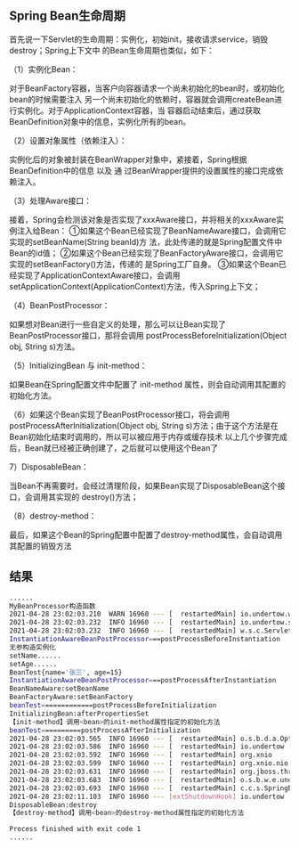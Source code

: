 ## Spring Bean生命周期

首先说一下Servlet的生命周期：实例化，初始init，接收请求service，销毁destroy；Spring上下文中
的Bean生命周期也类似，如下：

（1）实例化Bean：

对于BeanFactory容器，当客户向容器请求一个尚未初始化的bean时，或初始化bean的时候需要注入
另一个尚未初始化的依赖时，容器就会调用createBean进行实例化。对于ApplicationContext容器，当
容器启动结束后，通过获取BeanDefinition对象中的信息，实例化所有的bean。

（2）设置对象属性（依赖注入）：

实例化后的对象被封装在BeanWrapper对象中，紧接着，Spring根据BeanDefinition中的信息 以及 通
过BeanWrapper提供的设置属性的接口完成依赖注入。

（3）处理Aware接口：

接着，Spring会检测该对象是否实现了xxxAware接口，并将相关的xxxAware实例注入给Bean：
①如果这个Bean已经实现了BeanNameAware接口，会调用它实现的setBeanName(String beanId)方
法，此处传递的就是Spring配置文件中Bean的id值；
②如果这个Bean已经实现了BeanFactoryAware接口，会调用它实现的setBeanFactory()方法，传递的
是Spring工厂自身。
③如果这个Bean已经实现了ApplicationContextAware接口，会调用
setApplicationContext(ApplicationContext)方法，传入Spring上下文；

（4）BeanPostProcessor：

如果想对Bean进行一些自定义的处理，那么可以让Bean实现了BeanPostProcessor接口，那将会调用
postProcessBeforeInitialization(Object obj, String s)方法。

（5）InitializingBean 与 init-method：

如果Bean在Spring配置文件中配置了 init-method 属性，则会自动调用其配置的初始化方法。

（6）如果这个Bean实现了BeanPostProcessor接口，将会调用postProcessAfterInitialization(Object
obj, String s)方法；由于这个方法是在Bean初始化结束时调用的，所以可以被应用于内存或缓存技术
以上几个步骤完成后，Bean就已经被正确创建了，之后就可以使用这个Bean了

7）DisposableBean：

当Bean不再需要时，会经过清理阶段，如果Bean实现了DisposableBean这个接口，会调用其实现的
destroy()方法；

（8）destroy-method：

最后，如果这个Bean的Spring配置中配置了destroy-method属性，会自动调用其配置的销毁方法

## 结果

```bash
......
MyBeanProcessor构造函数
2021-04-28 23:02:03.210  WARN 16960 --- [  restartedMain] io.undertow.websockets.jsr               : UT026010: Buffer pool was not set on WebSocketDeploymentInfo, the default pool will be used
2021-04-28 23:02:03.232  INFO 16960 --- [  restartedMain] io.undertow.servlet                      : Initializing Spring embedded WebApplicationContext
2021-04-28 23:02:03.232  INFO 16960 --- [  restartedMain] w.s.c.ServletWebServerApplicationContext : Root WebApplicationContext: initialization completed in 885 ms
InstantiationAwareBeanPostProcessor===postProcessBeforeInstantiation
无参构造实例化
setName......
setAge......
BeanTest{name='张三', age=15}
InstantiationAwareBeanPostProcessor===postProcessAfterInstantiation
BeanNameAware:setBeanName
BeanFactoryAware:setBeanFactory
beanTest=============postProcessBeforeInitialization
InitializingBean:afterPropertiesSet
【init-method】调用<bean>的init-method属性指定的初始化方法
beanTest==========postProcessAfterInitialization
2021-04-28 23:02:03.565  INFO 16960 --- [  restartedMain] o.s.b.d.a.OptionalLiveReloadServer       : LiveReload server is running on port 35729
2021-04-28 23:02:03.586  INFO 16960 --- [  restartedMain] io.undertow                              : starting server: Undertow - 2.2.7.Final
2021-04-28 23:02:03.592  INFO 16960 --- [  restartedMain] org.xnio                                 : XNIO version 3.8.0.Final
2021-04-28 23:02:03.599  INFO 16960 --- [  restartedMain] org.xnio.nio                             : XNIO NIO Implementation Version 3.8.0.Final
2021-04-28 23:02:03.631  INFO 16960 --- [  restartedMain] org.jboss.threads                        : JBoss Threads version 3.1.0.Final
2021-04-28 23:02:03.683  INFO 16960 --- [  restartedMain] o.s.b.w.e.undertow.UndertowWebServer     : Undertow started on port(s) 8080 (http)
2021-04-28 23:02:03.693  INFO 16960 --- [  restartedMain] c.c.s.SpringBeanDemoApplication          : Started SpringBeanDemoApplication in 1.875 seconds (JVM running for 2.908)
2021-04-28 23:02:11.103  INFO 16960 --- [extShutdownHook] io.undertow                              : stopping server: Undertow - 2.2.7.Final
DisposableBean:destroy
【destroy-method】调用<bean>的destroy-method属性指定的初始化方法

Process finished with exit code 1
......
```

